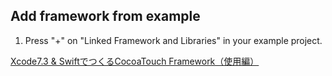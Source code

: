 ## Add framework from example

1. Press "+" on "Linked Framework and Libraries" in your example project.

[Xcode7.3 & SwiftでつくるCocoaTouch Framework（使用編）](https://qiita.com/mfks17/items/e95bdd79ea24cdd2391c)
